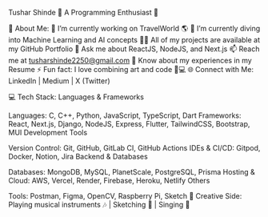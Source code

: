 Tushar Shinde 🌟
A Programming Enthusiast 💫

💫 About Me:
🔭 I’m currently working on TravelWorld 🌎
🌱 I’m currently diving into Machine Learning and AI concepts
👨‍💻 All of my projects are available at my GitHub Portfolio
💬 Ask me about ReactJS, NodeJS, and Next.js
📫 Reach me at tusharshinde2250@gmail.com
📄 Know about my experiences in my Resume
⚡ Fun fact: I love combining art and code 🎨💻
🌐 Connect with Me:
LinkedIn | Medium | X (Twitter)

💻 Tech Stack:
Languages & Frameworks

Languages: C, C++, Python, JavaScript, TypeScript, Dart
Frameworks: React, Next.js, Django, NodeJS, Express, Flutter, TailwindCSS, Bootstrap, MUI
Development Tools

Version Control: Git, GitHub, GitLab CI, GitHub Actions
IDEs & CI/CD: Gitpod, Docker, Notion, Jira
Backend & Databases

Databases: MongoDB, MySQL, PlanetScale, PostgreSQL, Prisma
Hosting & Cloud: AWS, Vercel, Render, Firebase, Heroku, Netlify
Others

Tools: Postman, Figma, OpenCV, Raspberry Pi, Sketch
🎨 Creative Side:
Playing musical instruments 🎶 | Sketching 🎨 | Singing 🎤
